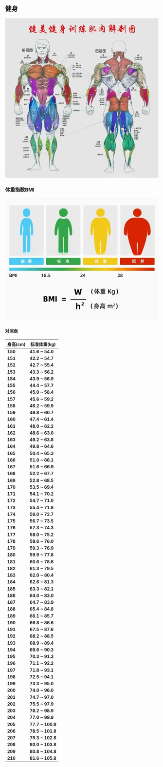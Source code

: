 ## 健身

<img src="../../img/肌肉图.jpg" style="margin:0;width:50rem" />

### 体重指数BMI

<img src="../../img/BMI标准.png" style="margin:0;">

#### 对照表

| 身高(cm) | 标准体重(kg) |
| ---- | ---- |
| **150** | **41.6 ~ 54.0** |
| **151** | **42.2 ~ 54.7** |
| **152** | **42.7 ~ 55.4** |
| **153** | **43.3 ~ 56.2** |
| **154** | **43.9 ~ 56.9** |
| **155** | **44.4 ~ 57.7** |
| **156** | **45.0 ~ 58.4** |
| **157** | **45.6 ~ 59.2** |
| **158** | **46.2 ~ 59.9** |
| **159** | **46.8 ~ 60.7** |
| **160** | **47.4 ~ 61.4** |
| **161** | **48.0 ~ 62.2** |
| **162** | **48.6 ~ 63.0** |
| **163** | **49.2 ~ 63.8** |
| **164** | **49.8 ~ 64.6** |
| **165** | **50.4 ~ 65.3** |
| **166** | **51.0 ~ 66.1** |
| **167** | **51.6 ~ 66.9** |
| **168** | **52.2 ~ 67.7** |
| **169** | **52.8 ~ 68.5** |
| **170** | **53.5 ~ 69.4** |
| **171** | **54.1 ~ 70.2** |
| **172** | **54.7 ~ 71.0** |
| **173** | **55.4 ~ 71.8** |
| **174** | **56.0 ~ 72.7** |
| **175** | **56.7 ~ 73.5** |
| **176** | **57.3 ~ 74.3** |
| **177** | **58.0 ~ 75.2** |
| **178** | **58.6 ~ 76.0** |
| **179** | **59.3 ~ 76.9** |
| **180** | **59.9 ~ 77.8** |
| **181** | **60.6 ~ 78.6** |
| **182** | **61.3 ~ 79.5** |
| **183** | **62.0 ~ 80.4** |
| **184** | **62.6 ~ 81.3** |
| **185** | **63.3 ~ 82.1** |
| **186** | **64.0 ~ 83.0** |
| **187** | **64.7 ~ 83.9** |
| **188** | **65.4 ~ 84.8** |
| **189** | **66.1 ~ 85.7** |
| **190** | **66.8 ~ 86.6** |
| **191** | **67.5 ~ 87.6** |
| **192** | **68.2 ~ 88.5** |
| **193** | **68.9 ~ 89.4** |
| **194** | **69.6 ~ 90.3** |
| **195** | **70.3 ~ 91.3** |
| **196** | **71.1 ~ 92.2** |
| **197** | **71.8 ~ 93.1** |
| **198** | **72.5 ~ 94.1** |
| **199** | **73.3 ~ 95.0** |
| **200** | **74.0 ~ 96.0** |
| **201** | **74.7 ~ 97.0** |
| **202** | **75.5 ~ 97.9** |
| **203** | **76.2 ~ 98.9** |
| **204** | **77.0 ~ 99.9** |
| **205** | **77.7 ~ 100.9** |
| **206** | **78.5 ~ 101.8** |
| **207** | **79.3 ~ 102.8** |
| **208** | **80.0 ~ 103.8** |
| **209** | **80.8 ~ 104.8** |
| **210** | **81.6 ~ 105.8** |